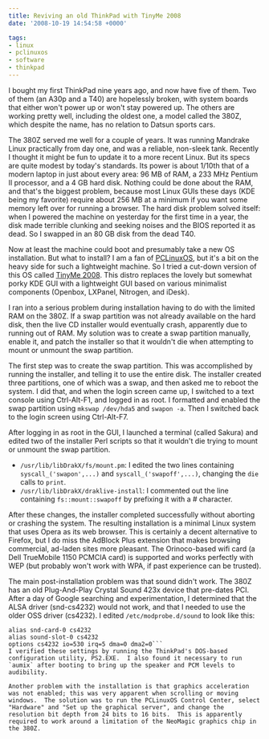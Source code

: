 ```yaml
---
title: Reviving an old ThinkPad with TinyMe 2008
date: '2008-10-19 14:54:58 +0000'

tags:
- linux
- pclinuxos
- software
- thinkpad
---
```

I bought my first ThinkPad nine years ago, and now have five of them.  Two of them (an A30p and a T40) are hopelessly broken, with system boards that either won't power up or won't stay powered up.  The others are working pretty well, including the oldest one, a model called the 380Z, which despite the name, has no relation to Datsun sports cars.

The 380Z served me well for a couple of years.  It was running Mandrake Linux practically from day one, and was a reliable, non-sleek tank.  Recently I thought it might be fun to update it to a more recent Linux.  But its specs are quite modest by today's standards.  Its power is about 1/10th that of a modern laptop in just about every area: 96 MB of RAM, a 233 MHz Pentium II processor, and a 4 GB hard disk.  Nothing could be done about the RAM, and that's the biggest problem, because most Linux GUIs these days (KDE being my favorite) require about 256 MB at a minimum if you want some memory left over for running a browser.  The hard disk problem solved itself: when I powered the machine on yesterday for the first time in a year, the disk made terrible clunking and seeking noises and the BIOS reported it as dead.  So I swapped in an 80 GB disk from the dead T40.

Now at least the machine could boot and presumably take a new OS installation.  But what to install?  I am a fan of [PCLinuxOS](http://pclinuxos.com/), but it's a bit on the heavy side for such a lightweight machine.  So I tried a cut-down version of this OS called [TinyMe 2008](http://tinymelinux.com/doku.php/).  This distro replaces the lovely but somewhat porky KDE GUI with a lightweight GUI based on various minimalist components (Openbox, LXPanel, Nitrogen, and iDesk).

I ran into a serious problem during installation having to do with the limited RAM on the 380Z.  If a swap partition was not already available on the hard disk, then the live CD installer would eventually crash, apparently due to running out of RAM.  My solution was to create a swap partition manually, enable it, and patch the installer so that it wouldn't die when attempting to mount or unmount the swap partition.

The first step was to create the swap partition.  This was accomplished by running the installer, and telling it to use the entire disk.  The installer created three partitions, one of which was a swap, and then asked me to reboot the system.  I did that, and when the login screen came up, I switched to a text console using Ctrl-Alt-F1, and logged in as root.  I formatted and enabled the swap partition using `mkswap /dev/hda5` and `swapon -a`.  Then I switched back to the login screen using Ctrl-Alt-F7.

After logging in as root in the GUI, I launched a terminal (called Sakura) and edited two of the installer Perl scripts so that it wouldn't die trying to mount or unmount the swap partition.

*   `/usr/lib/libDrakX/fs/mount.pm`: I edited the two lines containing `syscall_('swapon',...)` and `syscall_('swapoff',...)`, changing the `die` calls to `print`.
* `/usr/lib/libDrakX/draklive-install`: I commented out the line containing `fs::mount::swapoff` by prefixing it with a # character.

After these changes, the installer completed successfully without aborting or crashing the system.  The resulting installation is a minimal Linux system that uses Opera as its web browser.  This is certainly a decent alternative to Firefox, but I do miss the AdBlock Plus extension that makes browsing commercial, ad-laden sites more pleasant.  The Orinoco-based wifi card (a Dell TrueMobile 1150 PCMCIA card) is supported and works perfectly with WEP (but probably won't work with WPA, if past experience can be trusted).

The main post-installation problem was that sound didn't work.  The 380Z has an old Plug-And-Play Crystal Sound 423x device that pre-dates PCI.  After a day of Google searching and experimentation, I determined that the ALSA driver (snd-cs4232) would not work, and that I needed to use the older OSS driver (cs4232).  I edited `/etc/modprobe.d/sound` to look like this:
```
alias snd-card-0 cs4232 
alias sound-slot-0 cs4232 
options cs4232 io=530 irq=5 dma=0 dma2=0```
I verified these settings by running the ThinkPad's DOS-based configuration utility, PS2.EXE.  I also found it necessary to run `aumix` after booting to bring up the speaker and PCM levels to audibility.

Another problem with the installation is that graphics acceleration was not enabled; this was very apparent when scrolling or moving windows.  The solution was to run the PCLinuxOS Control Center, select "Hardware" and "Set up the graphical server", and change the resolution bit depth from 24 bits to 16 bits.  This is apparently required to work around a limitation of the NeoMagic graphics chip in the 380Z.
